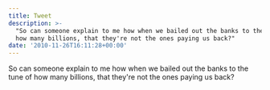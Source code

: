 ```yaml
---
title: Tweet
description: >-
  "So can someone explain to me how when we bailed out the banks to the tune of
  how many billions, that they're not the ones paying us back?"
date: '2010-11-26T16:11:28+00:00'
---
```

So can someone explain to me how when we bailed out the banks to the tune of how many billions, that they're not the ones paying us back?
